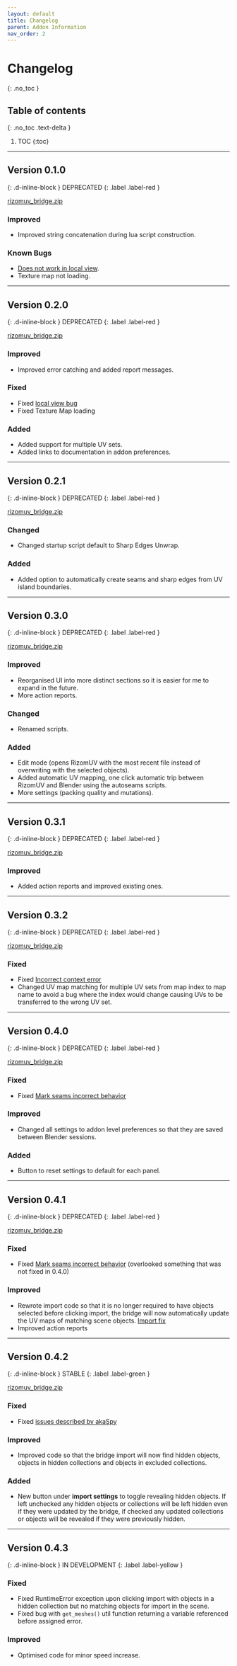 ```yaml
---
layout: default
title: Changelog
parent: Addon Information
nav_order: 2
---
```

# Changelog
{: .no_toc }

## Table of contents
{: .no_toc .text-delta }

1. TOC
{:toc}

---

## Version 0.1.0
{: .d-inline-block }
DEPRECATED
{: .label .label-red }

[rizomuv_bridge.zip](https://github.com/MattAshpole/BlenderRizomUVBridge/releases/download/0.1.0/rizomuv_bridge.zip)

### Improved
- Improved string concatenation during lua script construction.

### Known Bugs

- [Does not work in local view](https://github.com/MattAshpole/BlenderRizomUVBridge/issues/2).
- Texture map not loading.

---

## Version 0.2.0
{: .d-inline-block }
DEPRECATED
{: .label .label-red }

[rizomuv_bridge.zip](https://github.com/MattAshpole/BlenderRizomUVBridge/releases/download/0.2.0/rizomuv_bridge.zip)

### Improved
- Improved error catching and added report messages.

### Fixed
- Fixed [local view bug](https://github.com/MattAshpole/BlenderRizomUVBridge/issues/2)
- Fixed Texture Map loading

### Added
- Added support for multiple UV sets.
- Added links to documentation in addon preferences.

---

## Version 0.2.1
{: .d-inline-block }
DEPRECATED
{: .label .label-red }

[rizomuv_bridge.zip](https://github.com/MattAshpole/BlenderRizomUVBridge/releases/download/0.2.1/rizomuv_bridge.zip)

### Changed
- Changed startup script default to Sharp Edges Unwrap.

### Added
- Added option to automatically create seams and sharp edges from UV island boundaries.

---

## Version 0.3.0
{: .d-inline-block }
DEPRECATED
{: .label .label-red }

[rizomuv_bridge.zip](https://github.com/MattAshpole/BlenderRizomUVBridge/releases/download/0.3.0/rizomuv_bridge.zip)

### Improved
- Reorganised UI into more distinct sections so it is easier for me to expand in the future.
- More action reports.


### Changed
- Renamed scripts.

### Added
- Edit mode (opens RizomUV with the most recent file instead of overwriting with the selected objects).
- Added automatic UV mapping, one click automatic trip between RizomUV and Blender using the autoseams scripts.
- More settings (packing quality and mutations).

---

## Version 0.3.1
{: .d-inline-block }
DEPRECATED
{: .label .label-red }

[rizomuv_bridge.zip](https://github.com/MattAshpole/BlenderRizomUVBridge/releases/download/0.3.1/rizomuv_bridge.zip)

### Improved

- Added action reports and improved existing ones.

---

## Version 0.3.2
{: .d-inline-block }
DEPRECATED
{: .label .label-red }


[rizomuv_bridge.zip](https://github.com/MattAshpole/BlenderRizomUVBridge/releases/download/0.3.2/rizomuv_bridge.zip)

### Fixed
- Fixed [Incorrect context error](https://github.com/MattAshpole/BlenderRizomUVBridge/issues/5)
- Changed UV map matching for multiple UV sets from map index to map name to avoid a bug where the index would change causing UVs to be transferred to the wrong UV set.

---

## Version 0.4.0
{: .d-inline-block }
DEPRECATED
{: .label .label-red }

[rizomuv_bridge.zip](https://github.com/MattAshpole/BlenderRizomUVBridge/releases/download/0.4.0/rizomuv_bridge.zip)

### Fixed

- Fixed [Mark seams incorrect behavior](https://github.com/MattAshpole/BlenderRizomUVBridge/issues/6)

### Improved

- Changed all settings to addon level preferences so that they are saved between Blender sessions.

### Added

- Button to reset settings to default for each panel.

---

## Version 0.4.1
{: .d-inline-block }
DEPRECATED
{: .label .label-red }


[rizomuv_bridge.zip](https://github.com/MattAshpole/BlenderRizomUVBridge/releases/download/0.4.1/rizomuv_bridge.zip)

### Fixed

- Fixed [Mark seams incorrect behavior](https://github.com/MattAshpole/BlenderRizomUVBridge/issues/6) (overlooked something that was not fixed in 0.4.0)

### Improved

- Rewrote import code so that it is no longer required to have objects selected before clicking import, the bridge will now automatically update the UV maps of matching scene objects. [Import fix](https://github.com/MattAshpole/BlenderRizomUVBridge/issues/7)
- Improved action reports

---

## Version 0.4.2
{: .d-inline-block }
STABLE
{: .label .label-green }

[rizomuv_bridge.zip](https://github.com/MattAshpole/BlenderRizomUVBridge/releases/download/0.4.2/rizomuv_bridge.zip)

### Fixed

- Fixed [issues described by akaSpy](https://github.com/MattAshpole/BlenderRizomUVBridge/issues/7#issuecomment-504720225)

### Improved

- Improved code so that the bridge import will now find hidden objects, objects in hidden collections and objects in excluded collections.

### Added

- New button under **import settings** to toggle revealing hidden objects. If left unchecked any hidden objects or collections will be left hidden even if they were updated by the bridge, if checked any updated collections or objects will be revealed if they were previously hidden.

---

## Version 0.4.3
{: .d-inline-block }
IN DEVELOPMENT
{: .label .label-yellow }

### Fixed

- Fixed RuntimeError exception upon clicking import with objects in a hidden collection but no matching objects for import in the scene.
- Fixed bug with `get_meshes()` util function returning a variable referenced before assigned error.

### Improved

- Optimised code for minor speed increase.